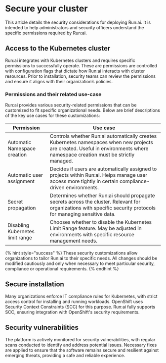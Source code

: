 # Secure your cluster

This article details the security considerations for deploying Run:ai. It is intended to help administrators and security officers understand the specific permissions required by Run:ai.

## Access to the Kubernetes cluster

Run:ai integrates with Kubernetes clusters and requires specific permissions to successfully operate. These are permissions are controlled with configuration flags that dictate how Run:ai interacts with cluster resources. Prior to installation, security teams can review the permissions and ensure it aligns with their organization’s policies.

### Permissions and their related use-case

Run:ai provides various security-related permissions that can be customized to fit specific organizational needs. Below are brief descriptions of the key use cases for these customizations:

| Permission                       | Use case                                                                                                                                                                     |
| -------------------------------- | ---------------------------------------------------------------------------------------------------------------------------------------------------------------------------- |
| Automatic Namespace creation     | Controls whether Run:ai automatically creates Kubernetes namespaces when new projects are created. Useful in environments where namespace creation must be strictly managed. |
| Automatic user assignment        | Decides if users are automatically assigned to projects within Run:ai. Helps manage user access more tightly in certain compliance-driven environments.                      |
| Secret propagation               | Determines whether Run:ai should propagate secrets across the cluster. Relevant for organizations with specific security protocols for managing sensitive data.              |
| Disabling Kubernetes limit range | Chooses whether to disable the Kubernetes Limit Range feature. May be adjusted in environments with specific resource management needs.                                      |

{% hint style="success" %}
These security customizations allow organizations to tailor Run:ai to their specific needs. All changes should be modified cautiously and only when necessary to meet particular security, compliance or operational requirements.
{% endhint %}

## Secure installation

Many organizations enforce IT compliance rules for Kubernetes, with strict access control for installing and running workloads. OpenShift uses Security Context Constraints (SCC) for this purpose. Run:ai fully supports SCC, ensuring integration with OpenShift's security requirements.

## Security vulnerabilities

The platform is actively monitored for security vulnerabilities, with regular scans conducted to identify and address potential issues. Necessary fixes are applied to ensure that the software remains secure and resilient against emerging threats, providing a safe and reliable experience.
